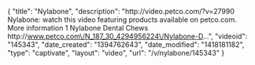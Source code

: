 {
    "title": "Nylabone",
    "description": "http:\/\/video.petco.com\/?v=27990 Nylabone: watch this video featuring products available on petco.com. More information 1 Nylabone Dental Chews http:\/\/www.petco.com\/N_187_30_4294956224\/Nylabone-D...",
    "videoid": "145343",
    "date_created": "1394762643",
    "date_modified": "1418181182",
    "type": "captivate",
    "layout": "video",
    "url": "\/v\/nylabone\/145343"
}